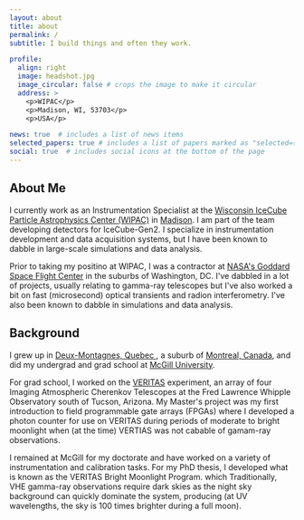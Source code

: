 ```yaml
---
layout: about
title: about
permalink: /
subtitle: I build things and often they work. 

profile:
  align: right
  image: headshot.jpg
  image_circular: false # crops the image to make it circular
  address: >
    <p>WIPAC</p>
    <p>Madison, WI, 53703</p>
    <p>USA</p>

news: true  # includes a list of news items
selected_papers: true # includes a list of papers marked as "selected={true}"
social: true  # includes social icons at the bottom of the page
---
```


<h2> About Me </h2>

I currently work as an Instrumentation Specialist at the <a href="https://wipac.wisc.edu/">Wisconsin IceCube Particle Astrophysics Center (WIPAC)</a> in <a href="https://en.wikipedia.org/wiki/Madison,_Wisconsin">Madison</a>. 
I am part of the team developing detectors for IceCube-Gen2. 
I specialize in instrumentation development and data acquisition systems, but I have been known to dabble in large-scale simulations and data analysis. 

Prior to taking my positino at WIPAC, I was a contractor at <a href="https://www.nasa.gov/goddard">NASA's Goddard Space Flight Center</a> in the suburbs of Washington, DC. 
I've dabbled in a lot of projects, usually relating to gamma-ray telescopes but I've also worked a bit on fast (microsecond) optical transients and radion interferometry. 
I've also been known to dabble in simulations and data analysis. 

<h2> Background </h2>

I grew up in <a href="https://en.wikipedia.org/wiki/Deux-Montagnes">Deux-Montagnes, Quebec </a>, a suburb of <a href="https://en.wikipedia.org/wiki/Montreal">Montreal, Canada</a>, and did my undergrad and grad school at <a href="http://www.physics.mcgill.ca/">McGill University</a>. 

For grad school, I worked on the <a href="https://veritas.sao.arizona.edu/">VERITAS</a> experiment, an array of four Imaging Atmospheric Cherenkov Telescopes at the Fred Lawrence Whipple Observatory south of Tucson, Arizona. 
My Master's project was my first introduction to field programmable gate arrays (FPGAs) where I developed a photon counter for use on VERITAS during periods of moderate to bright moonlight when (at the time) VERTIAS was not cabable of gamam-ray observations. 

I remained at McGill for my doctorate and have worked on a variety of instrumentation and calibration tasks.
For my PhD thesis, I developed what is known as the VERITAS Bright Moonlight Program. which 
Traditionally, VHE gamma-ray observations require dark skies as the night sky background can quickly dominate the system, producing (at UV wavelengths, the sky is 100 times brighter during a full moon). 
